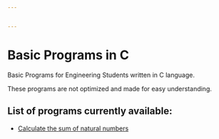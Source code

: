```yaml
---


---
```


<h1 id="basic-programs-in-c">Basic Programs in C</h1>
<p>Basic Programs for Engineering Students written in C language.</p>
<p>These programs are not optimized and made for easy understanding.</p>
<h2 id="list-of-programs-currently-available">List of programs currently available:</h2>
<ul>
<li><a href="https://github.com/adminazhar/CBasicPrograms/blob/master/CalculateSumOfNaturalNumbers.c">Calculate the sum of natural numbers</a></li>
</ul>

